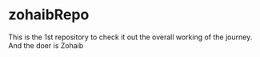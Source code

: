 # zohaibRepo
This is the 1st repository to check it out the overall working of the journey.
And the doer is Zohaib
